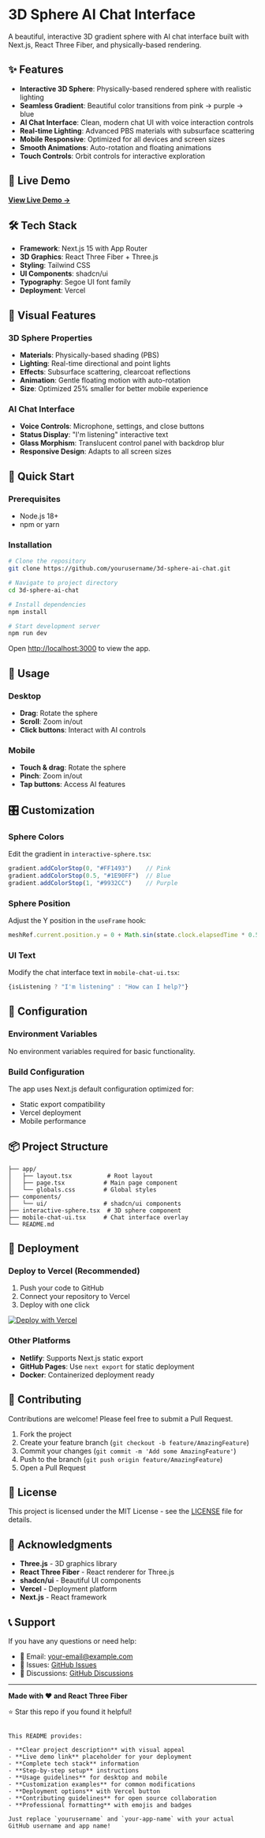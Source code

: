 # 3D Sphere AI Chat Interface

A beautiful, interactive 3D gradient sphere with AI chat interface built with Next.js, React Three Fiber, and physically-based rendering.



## ✨ Features

- **Interactive 3D Sphere**: Physically-based rendered sphere with realistic lighting
- **Seamless Gradient**: Beautiful color transitions from pink → purple → blue
- **AI Chat Interface**: Clean, modern chat UI with voice interaction controls
- **Real-time Lighting**: Advanced PBS materials with subsurface scattering
- **Mobile Responsive**: Optimized for all devices and screen sizes
- **Smooth Animations**: Auto-rotation and floating animations
- **Touch Controls**: Orbit controls for interactive exploration

## 🚀 Live Demo

**[View Live Demo →](https://your-app-name.vercel.app)**

## 🛠️ Tech Stack

- **Framework**: Next.js 15 with App Router
- **3D Graphics**: React Three Fiber + Three.js
- **Styling**: Tailwind CSS
- **UI Components**: shadcn/ui
- **Typography**: Segoe UI font family
- **Deployment**: Vercel

## 🎨 Visual Features

### 3D Sphere Properties
- **Materials**: Physically-based shading (PBS)
- **Lighting**: Real-time directional and point lights
- **Effects**: Subsurface scattering, clearcoat reflections
- **Animation**: Gentle floating motion with auto-rotation
- **Size**: Optimized 25% smaller for better mobile experience

### AI Chat Interface
- **Voice Controls**: Microphone, settings, and close buttons
- **Status Display**: "I'm listening" interactive text
- **Glass Morphism**: Translucent control panel with backdrop blur
- **Responsive Design**: Adapts to all screen sizes

## 🚀 Quick Start

### Prerequisites
- Node.js 18+ 
- npm or yarn

### Installation

```bash
# Clone the repository
git clone https://github.com/yourusername/3d-sphere-ai-chat.git

# Navigate to project directory
cd 3d-sphere-ai-chat

# Install dependencies
npm install

# Start development server
npm run dev
```

Open [http://localhost:3000](http://localhost:3000) to view the app.

## 📱 Usage

### Desktop
- **Drag**: Rotate the sphere
- **Scroll**: Zoom in/out
- **Click buttons**: Interact with AI controls

### Mobile
- **Touch & drag**: Rotate the sphere
- **Pinch**: Zoom in/out
- **Tap buttons**: Access AI features

## 🎛️ Customization

### Sphere Colors
Edit the gradient in `interactive-sphere.tsx`:

```javascript
gradient.addColorStop(0, "#FF1493")    // Pink
gradient.addColorStop(0.5, "#1E90FF")  // Blue  
gradient.addColorStop(1, "#9932CC")    // Purple
```

### Sphere Position
Adjust the Y position in the `useFrame` hook:

```javascript
meshRef.current.position.y = 0 + Math.sin(state.clock.elapsedTime * 0.5) * 0.1
```

### UI Text
Modify the chat interface text in `mobile-chat-ui.tsx`:

```javascript
{isListening ? "I'm listening" : "How can I help?"}
```

## 🔧 Configuration

### Environment Variables
No environment variables required for basic functionality.

### Build Configuration
The app uses Next.js default configuration optimized for:
- Static export compatibility
- Vercel deployment
- Mobile performance

## 📦 Project Structure

```
├── app/
│   ├── layout.tsx          # Root layout
│   ├── page.tsx           # Main page component
│   └── globals.css        # Global styles
├── components/
│   └── ui/                # shadcn/ui components
├── interactive-sphere.tsx  # 3D sphere component
├── mobile-chat-ui.tsx     # Chat interface overlay
└── README.md
```

## 🚀 Deployment

### Deploy to Vercel (Recommended)

1. Push your code to GitHub
2. Connect your repository to Vercel
3. Deploy with one click

[![Deploy with Vercel](https://vercel.com/button)](https://vercel.com/new/clone?repository-url=https://github.com/yourusername/3d-sphere-ai-chat)

### Other Platforms
- **Netlify**: Supports Next.js static export
- **GitHub Pages**: Use `next export` for static deployment
- **Docker**: Containerized deployment ready

## 🤝 Contributing

Contributions are welcome! Please feel free to submit a Pull Request.

1. Fork the project
2. Create your feature branch (`git checkout -b feature/AmazingFeature`)
3. Commit your changes (`git commit -m 'Add some AmazingFeature'`)
4. Push to the branch (`git push origin feature/AmazingFeature`)
5. Open a Pull Request

## 📄 License

This project is licensed under the MIT License - see the [LICENSE](LICENSE) file for details.

## 🙏 Acknowledgments

- **Three.js** - 3D graphics library
- **React Three Fiber** - React renderer for Three.js  
- **shadcn/ui** - Beautiful UI components
- **Vercel** - Deployment platform
- **Next.js** - React framework

## 📞 Support

If you have any questions or need help:

- 📧 Email: your-email@example.com
- 🐛 Issues: [GitHub Issues](https://github.com/yourusername/3d-sphere-ai-chat/issues)
- 💬 Discussions: [GitHub Discussions](https://github.com/yourusername/3d-sphere-ai-chat/discussions)

---

**Made with ❤️ and React Three Fiber**

⭐ Star this repo if you found it helpful!
```

This README provides:

- **Clear project description** with visual appeal
- **Live demo link** placeholder for your deployment
- **Complete tech stack** information
- **Step-by-step setup** instructions
- **Usage guidelines** for desktop and mobile
- **Customization examples** for common modifications
- **Deployment options** with Vercel button
- **Contributing guidelines** for open source collaboration
- **Professional formatting** with emojis and badges

Just replace `yourusername` and `your-app-name` with your actual GitHub username and app name!

